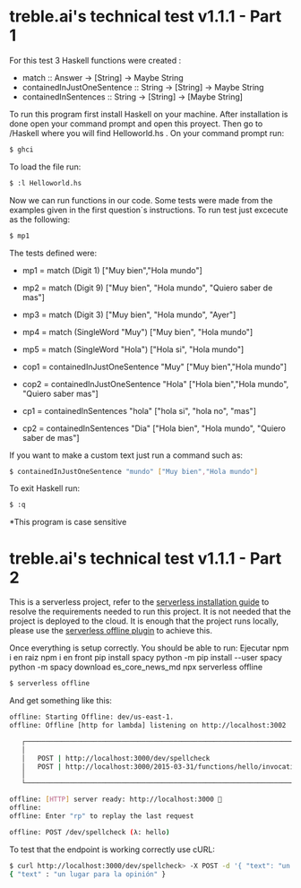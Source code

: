 # treble.ai's technical test v1.1.1 - Part 1
For this test 3 Haskell functions were created :
- match :: Answer -> [String] -> Maybe String
- containedInJustOneSentence :: String -> [String] -> Maybe String
- containedInSentences :: String -> [String] -> [Maybe String]

To run this program first install Haskell on your machine. After installation is done open your command prompt and open this proyect. Then go to /Haskell where you will find
Helloworld.hs . On your command prompt run:
```bash
$ ghci
```

To load the file run:

```bash
$ :l Helloworld.hs
```
Now we can run functions in our code. Some tests were made from the examples given in the first question´s instructions. To run test just excecute as the following:
```bash
$ mp1
```
The tests defined were:
- mp1 = match (Digit 1) ["Muy bien","Hola mundo"]
- mp2 = match (Digit 9) ["Muy bien", "Hola mundo", "Quiero saber de mas"]
- mp3 = match (Digit 3) ["Muy bien", "Hola mundo", "Ayer"]
- mp4 = match (SingleWord "Muy") ["Muy bien", "Hola mundo"]
- mp5 = match (SingleWord "Hola") ["Hola si", "Hola mundo"]

- cop1 = containedInJustOneSentence "Muy" ["Muy bien","Hola mundo"]
- cop2 = containedInJustOneSentence "Hola" ["Hola bien","Hola mundo", "Quiero saber mas"]

- cp1 = containedInSentences "hola" ["hola si", "hola no", "mas"]
- cp2 = containedInSentences "Dia" ["Hola bien", "Hola mundo", "Quiero saber de mas"]

If you want to make a custom text just run a command such as:
```bash
$ containedInJustOneSentence "mundo" ["Muy bien","Hola mundo"]
```
To exit Haskell run:
```bash
$ :q
```

*This program is case sensitive

# treble.ai's technical test v1.1.1 - Part 2

This is a serverless project, refer to the [serverless installation guide](https://www.serverless.com/framework/docs/providers/aws/guide/installation/) to resolve the requirements needed to run this project. It is not needed that the project is deployed to the cloud. It is enough that the project runs locally, please use the [serverless offline plugin](https://www.npmjs.com/package/serverless-offline) to achieve this.

Once everything is setup correctly. You should be able to run:
Ejecutar npm i en raiz
npm i en front
pip install spacy
python -m pip install --user spacy
python -m spacy download es_core_news_md
npx serverless offline




```bash
$ serverless offline
```

And get something like this:

```bash
offline: Starting Offline: dev/us-east-1.
offline: Offline [http for lambda] listening on http://localhost:3002

   ┌─────────────────────────────────────────────────────────────────────────┐
   │                                                                         │
   │   POST | http://localhost:3000/dev/spellcheck                           │
   │   POST | http://localhost:3000/2015-03-31/functions/hello/invocations   │
   │                                                                         │
   └─────────────────────────────────────────────────────────────────────────┘

offline: [HTTP] server ready: http://localhost:3000 🚀
offline:
offline: Enter "rp" to replay the last request

offline: POST /dev/spellcheck (λ: hello)
```

To test that the endpoint is working correctly use cURL:

```bash
$ curl http://localhost:3000/dev/spellcheck> -X POST -d '{ "text": "un lgar para la hopinion"}'
{ "text" : "un lugar para la opinión" }
```
